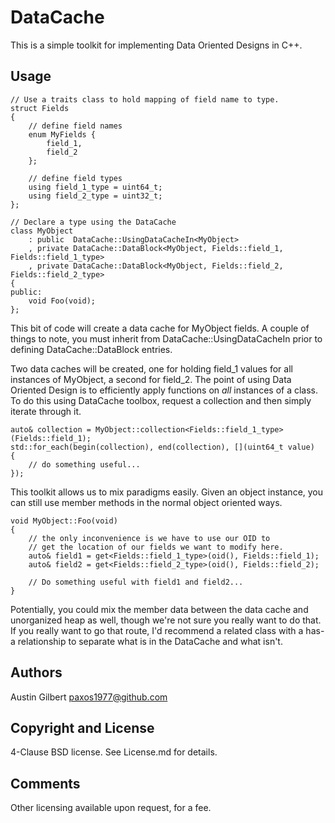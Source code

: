 # DataCache

This is a simple toolkit for implementing Data Oriented Designs in C++. 

## Usage

	// Use a traits class to hold mapping of field name to type.
	struct Fields
	{
		// define field names
		enum MyFields {
			field_1,
			field_2
		};

		// define field types
		using field_1_type = uint64_t;
		using field_2_type = uint32_t;
	};
	
    // Declare a type using the DataCache
    class MyObject
        : public  DataCache::UsingDataCacheIn<MyObject>
        , private DataCache::DataBlock<MyObject, Fields::field_1, Fields::field_1_type>
        , private DataCache::DataBlock<MyObject, Fields::field_2, Fields::field_2_type>
    {
    public:
    	void Foo(void);
    };

This bit of code will create a data cache for MyObject fields. A couple of things to note, you must inherit from DataCache::UsingDataCacheIn prior to defining DataCache::DataBlock entries.

Two data caches will be created, one for holding field_1 values for all instances of MyObject, a second for field_2. The point of using Data Oriented Design is to efficiently apply functions on _all_ instances of a class. To do this using DataCache toolbox, request a collection and then simply iterate through it.

    auto& collection = MyObject::collection<Fields::field_1_type>(Fields::field_1);
    std::for_each(begin(collection), end(collection), [](uint64_t value)
    {
    	// do something useful...
    });

This toolkit allows us to mix paradigms easily. Given an object instance, you can still use member methods in the normal object oriented ways.

	void MyObject::Foo(void)
	{
		// the only inconvenience is we have to use our OID to 
		// get the location of our fields we want to modify here.
		auto& field1 = get<Fields::field_1_type>(oid(), Fields::field_1);
		auto& field2 = get<Fields::field_2_type>(oid(), Fields::field_2);

		// Do something useful with field1 and field2...
	}

Potentially, you could mix the member data between the data cache and unorganized heap as well, though we're not sure you really want to do that. If you really want to go that route, I'd recommend a related class with a has-a relationship to separate what is in the DataCache and what isn't.

## Authors

Austin Gilbert <paxos1977@github.com>

## Copyright and License

4-Clause BSD license. See License.md for details.

## Comments

Other licensing available upon request, for a fee.
